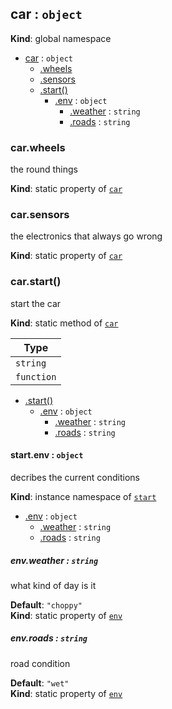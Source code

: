 <a name="car"></a>
## car : <code>object</code>
**Kind**: global namespace  

* [car](#car) : <code>object</code>
  * [.wheels](#car.wheels)
  * [.sensors](#car.sensors)
  * [.start()](#car.start)
    * [.env](#car.start#env) : <code>object</code>
      * [.weather](#car.start#env.weather) : <code>string</code>
      * [.roads](#car.start#env.roads) : <code>string</code>

<a name="car.wheels"></a>
### car.wheels
the round things

**Kind**: static property of <code>[car](#car)</code>  
<a name="car.sensors"></a>
### car.sensors
the electronics that always go wrong

**Kind**: static property of <code>[car](#car)</code>  
<a name="car.start"></a>
### car.start()
start the car

**Kind**: static method of <code>[car](#car)</code>  

| Type |
| --- |
| <code>string</code> | 
| <code>function</code> | 


* [.start()](#car.start)
  * [.env](#car.start#env) : <code>object</code>
    * [.weather](#car.start#env.weather) : <code>string</code>
    * [.roads](#car.start#env.roads) : <code>string</code>

<a name="car.start#env"></a>
#### start.env : <code>object</code>
decribes the current conditions

**Kind**: instance namespace of <code>[start](#car.start)</code>  

* [.env](#car.start#env) : <code>object</code>
  * [.weather](#car.start#env.weather) : <code>string</code>
  * [.roads](#car.start#env.roads) : <code>string</code>

<a name="car.start#env.weather"></a>
##### env.weather : <code>string</code>
what kind of day is it

**Default**: <code>&quot;choppy&quot;</code>  
**Kind**: static property of <code>[env](#car.start#env)</code>  
<a name="car.start#env.roads"></a>
##### env.roads : <code>string</code>
road condition

**Default**: <code>&quot;wet&quot;</code>  
**Kind**: static property of <code>[env](#car.start#env)</code>  
